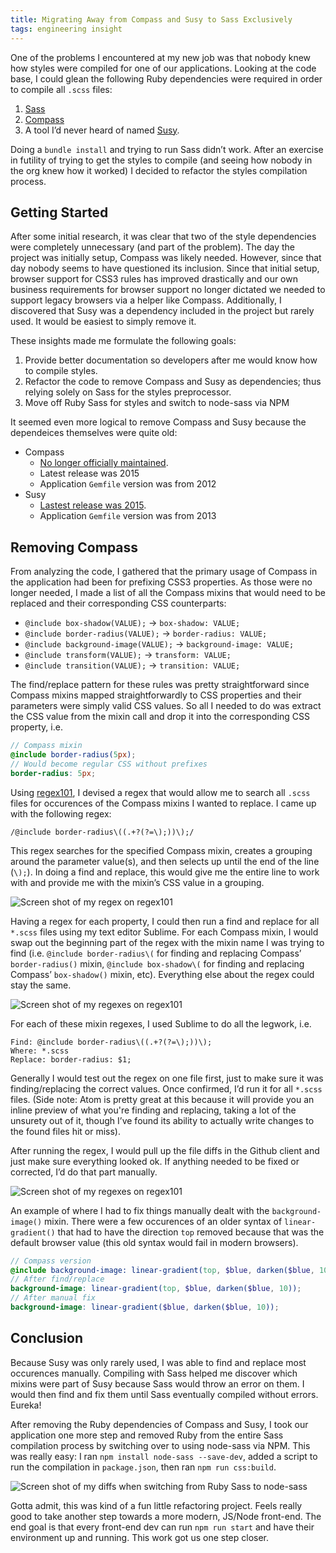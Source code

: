 ```yaml
---
title: Migrating Away from Compass and Susy to Sass Exclusively
tags: engineering insight
---
```


One of the problems I encountered at my new job was that nobody knew how styles were compiled for one of our applications. Looking at the code base, I could glean the following Ruby dependencies were required in order to compile all `.scss` files:

1. [Sass](http://sass-lang.com/)
2. [Compass](http://compass-style.org/)
2. A tool I’d never heard of named [Susy](http://susy.oddbird.net/).

Doing a `bundle install` and trying to run Sass didn’t work. After an exercise in futility of trying to get the styles to compile (and seeing how nobody in the org knew how it worked) I decided to refactor the styles compilation process.

## Getting Started

After some initial research, it was clear that two of the style dependencies were completely unnecessary (and part of the problem). The day the project was initially setup, Compass was likely needed. However, since that day nobody seems to have questioned its inclusion. Since that initial setup, browser support for CSS3 rules has improved drastically and our own business requirements for browser support no longer dictated we needed to support legacy browsers via a helper like Compass. Additionally, I discovered that Susy was a dependency included in the project but rarely used. It would be easiest to simply remove it.

These insights made me formulate the following goals:

1. Provide better documentation so developers after me would know how to compile styles.
2. Refactor the code to remove Compass and Susy as dependencies; thus relying solely on Sass for the styles preprocessor.
3. Move off Ruby Sass for styles and switch to node-sass via NPM

It seemed even more logical to remove Compass and Susy because the dependeices themselves were quite old:

- Compass
  - [No longer officially maintained](https://github.com/Compass/compass).
  - Latest release was 2015
  - Application `Gemfile` version was from 2012
- Susy
  - [Lastest release was 2015](https://github.com/oddbird/susy/releases).
  - Application `Gemfile` version was from 2013

## Removing Compass

From analyzing the code, I gathered that the primary usage of Compass in the application had been for prefixing CSS3 properties. As those were no longer needed, I made a list of all the Compass mixins that would need to be replaced and their corresponding CSS counterparts:

- `@include box-shadow(VALUE);` -> `box-shadow: VALUE;`
- `@include border-radius(VALUE);` -> `border-radius: VALUE;`
- `@include background-image(VALUE);` -> `background-image: VALUE;`
- `@include transform(VALUE);` -> `transform: VALUE;`
- `@include transition(VALUE);` -> `transition: VALUE;`

The find/replace pattern for these rules was pretty straightforward since Compass mixins mapped straightforwardly to CSS properties and their parameters were simply valid CSS values. So all I needed to do was extract the CSS value from the mixin call and drop it into the corresponding CSS property, i.e.

```scss
// Compass mixin
@include border-radius(5px);
// Would become regular CSS without prefixes
border-radius: 5px;
```

Using [regex101](https://regex101.com/), I devised a regex that would allow me to search all `.scss` files for occurences of the Compass mixins I wanted to replace. I came up with the following regex:

`/@include border-radius\((.+?(?=\);))\);/`

This regex searches for the specified Compass mixin, creates a grouping around the parameter value(s), and then selects up until the end of the line (`\);`). In doing a find and replace, this would give me the entire line to work with and provide me with the mixin’s CSS value in a grouping.

![Screen shot of my regex on regex101](/images/2017/sass-refactor-regex.png)

Having a regex for each property, I could then run a find and replace for all `*.scss` files using my text editor Sublime. For each Compass mixin, I would swap out the beginning part of the regex with the mixin name I was trying to find (i.e. `@include border-radius\(` for finding and replacing Compass’ `border-radius()` mixin, `@include box-shadow\(` for finding and replacing Compass’ `box-shadow()` mixin, etc). Everything else about the regex could stay the same.

![Screen shot of my regexes on regex101](/images/2017/sass-refactor-regexes.png)

For each of these mixin regexes, I used Sublime to do all the legwork, i.e.

```
Find: @include border-radius\((.+?(?=\);))\);
Where: *.scss
Replace: border-radius: $1;
```

Generally I would test out the regex on one file first, just to make sure it was finding/replacing the correct values. Once confirmed, I’d run it for all `*.scss` files. (Side note: Atom is pretty great at this because it will provide you an inline preview of what you're finding and replacing, taking a lot of the unsurety out of it, though I’ve found its ability to actually write changes to the found files hit or miss).

After running the regex, I would pull up the file diffs in the Github client and just make sure everything looked ok. If anything needed to be fixed or corrected, I’d do that part manually.

![Screen shot of my regexes on regex101](/images/2017/sass-refactor-find-replace-diffs.png)

An example of where I had to fix things manually dealt with the `background-image()` mixin. There were a few occurences of an older syntax of `linear-gradient()` that had to have the direction `top` removed because that was the default browser value (this old syntax would fail in modern browsers).

```scss
// Compass version
@include background-image: linear-gradient(top, $blue, darken($blue, 10));
// After find/replace
background-image: linear-gradient(top, $blue, darken($blue, 10));
// After manual fix
background-image: linear-gradient($blue, darken($blue, 10));
```

## Conclusion

Because Susy was only rarely used, I was able to find and replace most occurences manually. Compiling with Sass helped me discover which mixins were part of Susy because Sass would throw an error on them. I would then find and fix them until Sass eventually compiled without errors. Eureka!

After removing the Ruby dependencies of Compass and Susy, I took our application one more step and removed Ruby from the entire Sass compilation process by switching over to using node-sass via NPM. This was really easy: I ran `npm install node-sass --save-dev`, added a script to run the compilation in `package.json`, then ran `npm run css:build`.

![Screen shot of my diffs when switching from Ruby Sass to node-sass](/images/2017/sass-refactor-swap-ruby-for-node.png "My Git diff for switching from Ruby Sass to node-sass")

Gotta admit, this was kind of a fun little refactoring project. Feels really good to take another step towards a more modern, JS/Node front-end. The end goal is that every front-end dev can run `npm run start` and have their environment up and running. This work got us one step closer.
